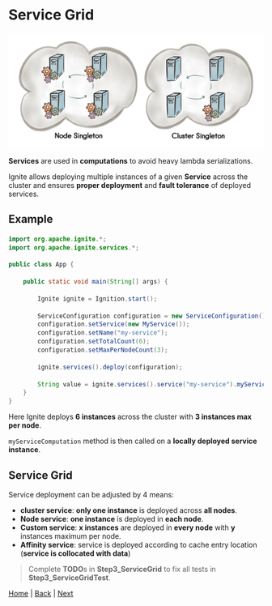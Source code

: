 # Service Grid

![img](img/service-grid.png)

**Services** are used in **computations** to avoid heavy lambda serializations.

Ignite allows deploying multiple instances of a given **Service** across the cluster and ensures **proper deployment** and **fault tolerance** of deployed services.


## Example

```java
import org.apache.ignite.*;
import org.apache.ignite.services.*;

public class App {

    public static void main(String[] args) {

        Ignite ignite = Ignition.start();

        ServiceConfiguration configuration = new ServiceConfiguration();
        configuration.setService(new MyService());
        configuration.setName("my-service");
        configuration.setTotalCount(6);
        configuration.setMaxPerNodeCount(3);

        ignite.services().deploy(configuration);

        String value = ignite.services().service("my-service").myServiceComputation();
    }
}
```

Here Ignite deploys **6 instances** across the cluster with **3 instances max per node**.

`myServiceComputation` method is then called on a **locally deployed service instance**.


## Service Grid

Service deployment can be adjusted by 4 means:

- **cluster service**: **only one instance** is deployed across **all nodes**.
- **Node service**: **one instance** is deployed in **each node**.
- **Custom service**: **x instances** are deployed in **every node** with **y** instances maximum per node.
- **Affinity service**: service is deployed according to cache entry location (**service is collocated with data**)

>Complete **TODO**s in **Step3_ServiceGrid** to fix all tests in **Step3_ServiceGridTest**.


[Home](../readme.md) | [Back](./part2_data-grid.md) | [Next](part4_messaging.md)
